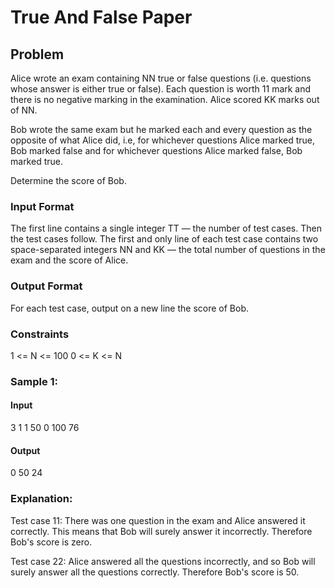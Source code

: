 # True And False Paper
## Problem
Alice wrote an exam containing NN true or false questions (i.e. questions whose answer is either true or false). Each question is worth 11 mark and there is no negative marking in the examination. Alice scored KK marks out of NN.

Bob wrote the same exam but he marked each and every question as the opposite of what Alice did, i.e, for whichever questions Alice marked true, Bob marked false and for whichever questions Alice marked false, Bob marked true.

Determine the score of Bob.

### Input Format
The first line contains a single integer TT — the number of test cases. Then the test cases follow.
The first and only line of each test case contains two space-separated integers NN and KK — the total number of questions in the exam and the score of Alice.

### Output Format
For each test case, output on a new line the score of Bob.

### Constraints
1 <= N <= 100
0 <= K <= N
 
### Sample 1:
#### Input
3
1 1
50 0
100 76

#### Output
0
50
24

### Explanation:
Test case 11: There was one question in the exam and Alice answered it correctly. This means that Bob will surely answer it incorrectly. Therefore Bob's score is zero.

Test case 22: Alice answered all the questions incorrectly, and so Bob will surely answer all the questions correctly. Therefore Bob's score is 50.
